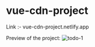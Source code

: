 # vue-cdn-project
Link :-  vue-cdn-project.netlify.app

Preview of the project:
![todo-1](https://user-images.githubusercontent.com/71340614/129706357-2ce1f89f-1b96-4b2e-9c88-11643d572d83.jpg)
